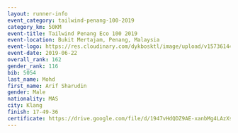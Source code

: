 ```yaml
--- 
layout: runner-info 
event_category: tailwind-penang-100-2019 
category_km: 50KM 
event-title: Tailwind Penang Eco 100 2019 
event-location: Bukit Mertajam, Penang, Malaysia 
event-logo: https://res.cloudinary.com/dykbosktl/image/upload/v1573614442/Logo/Logo_gqlzi3.jpg 
event-date: 2019-06-22 
overall_rank: 162
gender_rank: 116
bib: 5054
last_name: Mohd
first_name: Arif Sharudin
gender: Male
nationality: MAS
city: Klang
finish: 17-49-36
certificate: https://drive.google.com/file/d/1947vHdQDZ9AE-xanbMg4LAzXsunBLJEt/view?usp=sharing
--- 
```

